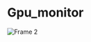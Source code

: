 # Gpu_monitor
![Frame 2](https://user-images.githubusercontent.com/65331304/155974184-be5633ae-6998-4baf-a4a8-dcdd3be32ee1.jpg)
